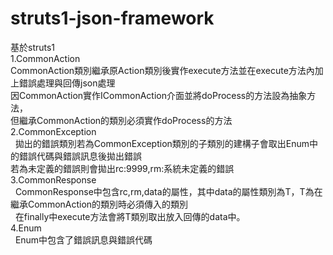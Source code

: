 # struts1-json-framework
基於struts1</br>
1.CommonAction</br>
   CommonAction類別繼承原Action類別後實作execute方法並在execute方法內加上錯誤處理與回傳json處理</br>
   因CommonAction實作ICommonAction介面並將doProcess的方法設為抽象方法，</br>
   但繼承CommonAction的類別必須實作doProcess的方法</br>
2.CommonException</br>
   拋出的錯誤類別若為CommonException類別的子類別的建構子會取出Enum中的錯誤代碼與錯誤訊息後拋出錯誤</br>
   若為未定義的錯誤則會拋出rc:9999,rm:系統未定義的錯誤</br>
3.CommonResponse</br>
   CommonResponse中包含rc,rm,data的屬性，其中data的屬性類別為T，T為在繼承CommonAction的類別時必須傳入的類別</br>
   在finally中execute方法會將T類別取出放入回傳的data中。</br>
4.Enum</br>
   Enum中包含了錯誤訊息與錯誤代碼</br>
